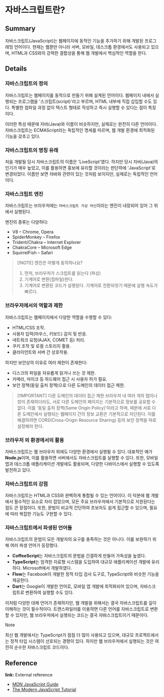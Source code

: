 # 자바스크립트란?

## Summary  
자바스크립트(JavaScript)는 웹페이지에 동적인 기능을 추가하기 위해 개발된 프로그래밍 언어이다. 현재는 웹뿐만 아니라 서버, 모바일, 데스크톱 환경에서도 사용되고 있으며, HTML과 CSS와의 강력한 결합성을 통해 웹 개발에서 핵심적인 역할을 한다.  

## Details  

### 자바스크립트의 정의  
자바스크립트는 웹페이지를 동적으로 만들기 위해 설계된 언어이다. 웹페이지 내에서 실행되는 프로그램을 '스크립트(script)'라고 부르며, HTML 내부에 직접 삽입할 수도 있다. 특별한 컴파일 과정 없이 텍스트 형태로 작성하고 즉시 실행할 수 있다는 점이 특징이다.  

이러한 특성 때문에 자바(Java)와 이름이 비슷하지만, 실제로는 완전히 다른 언어이다. 자바스크립트는 ECMAScript라는 독립적인 명세를 따르며, 웹 개발 환경에 최적화된 기능을 갖추고 있다.  

### 자바스크립트의 명칭 유래  
처음 개발될 당시 자바스크립트의 이름은 'LiveScript'였다. 하지만 당시 자바(Java)의 인기가 매우 높았고, 이를 활용하면 홍보에 유리할 것이라는 판단하에 'JavaScript'로 변경되었다. 이름만 보면 자바와 관련이 있는 것처럼 보이지만, 실제로는 독립적인 언어이다.  

### 자바스크립트 엔진 
자바스크립트는 브라우저에는 `자바스크립트 가상 머신`이라는 엔진이 내장되어 있어 그 위에서 실행된다. 

엔진의 종류는 다양하다:

- V8 – Chrome, Opera
- SpiderMonkey – Firefox
- Trident/Chakra – Internet Explorer
- ChakraCore – Microsoft Edge
- SquirrelFish – Safari

> [!NOTE] 엔진은 어떻게 동작하나요?
> 1. 먼저, 브라우저가 스크립트를 읽는다 (파싱) 
> 2. 기계어로 변환(컴파일)한다. 
> 3. 기계어로 변환된 코드가 실행된다. 기계어로 전환되엇기 때문에 실행 속도가 빠르다.

### 브라우저에서의 역할과 제한  

자바스크립트는 웹페이지에서 다양한 역할을 수행할 수 있다:

- HTML/CSS 조작.
- 사용자 입력(마우스, 키보드) 감지 및 반응.
- 네트워크 요청(AJAX, COMET 등) 처리.
- 쿠키 조작 및 로컬 스토리지 활용.
- 클라이언트와 서버 간 상호작용.

하지만 보안상의 이유로 여러 제한이 존재한다:

- 디스크의 파일을 자유롭게 읽거나 쓰는 것 제한.
- 카메라, 마이크 등 하드웨어 접근 시 사용자 허가 필요.
- 보안 정책(동일 출처 정책)으로 다른 도메인의 데이터 접근 제한.

> [!IMPORTANT] 다른 도메인의 데이터 접근 제한
> 브라우저 내 여러 개의 탭이나 창이 존재하더라도, 서로 다른 도메인의 페이지는 기본적으로 정보를 공유할 수 없다.
> 이를 '동일 출처 정책(Same Origin Policy)'이라고 하며, 때문에 서로 다른 도메인에서 실행되는 웹페이지 간의 정보 교환은 기본적으로 차단된다. 
> 이를 해결하려면 CORS(Cross-Origin Resource Sharing) 등의 보안 정책을 따로 설정해야 한다.  

### 브라우저 외 환경에서의 활용  
자바스크립트는 웹 브라우저 외에도 다양한 환경에서 실행될 수 있다. 대표적인 예가 **Node.js**이며, 이를 활용하면 서버에서도 자바스크립트를 실행할 수 있다. 또한, 모바일 앱과 데스크톱 애플리케이션 개발에도 활용되며, 다양한 디바이스에서 실행할 수 있도록 발전하고 있다.  

### 자바스크립트의 강점  
자바스크립트는 HTML과 CSS와 완벽하게 통합될 수 있는 언어이다. 이 덕분에 웹 개발에서 필수적인 요소로 자리 잡았으며, 모든 주요 브라우저에서 기본적으로 지원된다는 점도 큰 장점이다. 또한, 문법이 비교적 간단하여 초보자도 쉽게 접근할 수 있으며, 필요에 따라 복잡한 기능도 구현할 수 있다.  

### 자바스크립트에서 파생된 언어들  
자바스크립트의 문법이 모든 개발자의 요구를 충족하는 것은 아니다. 
이를 보완하기 위해 여러 파생 언어가 등장했다.  

- **CoffeeScript**는 자바스크립트의 문법을 간결하게 만들어 가독성을 높였다.  
- **TypeScript**는 엄격한 자료형 시스템을 도입하여 대규모 애플리케이션 개발에 유리하다. Microsoft에서 개발하였다.  
- **Flow**는 Facebook이 개발한 정적 타입 검사 도구로, TypeScript와 비슷한 기능을 제공한다.  
- **Dart**는 Google이 개발한 언어로, 모바일 앱 개발에 최적화되어 있으며, 자바스크립트로 변환하여 실행할 수도 있다.  

이처럼 다양한 대체 언어가 존재하지만, 웹 개발을 위해서는 결국 자바스크립트를 깊이 이해하는 것이 필수적이다. 트랜스파일러를 이용하면 다른 언어를 자바스크립트로 변환할 수 있지만, 웹 브라우저에서 실행되는 코드는 결국 자바스크립트이기 때문이다.  

> [!NOTE]  
> 최신 웹 개발에서는 TypeScript가 점점 더 많이 사용되고 있으며, 대규모 프로젝트에서는 정적 타입 시스템이 선호되는 경향이 있다. 하지만 웹 브라우저에서 실행되는 것은 여전히 순수한 자바스크립트 코드이다.  

## Reference  
**link:** External reference  
- [MDN JavaScript Guide](https://developer.mozilla.org/ko/docs/Web/JavaScript)  
- [The Modern JavaScript Tutorial](https://ko.javascript.info/)